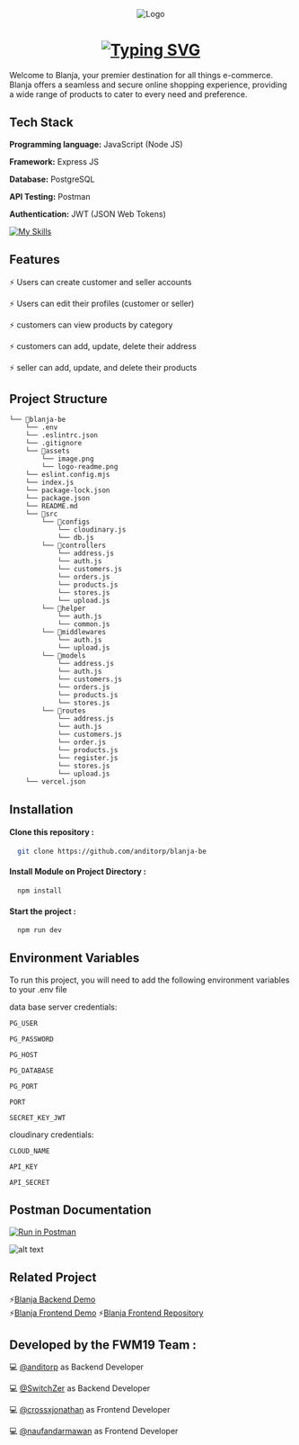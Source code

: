 <p align="center">
  <img src="./assets/logo-readme.png" alt="Logo">
</p>

<h1 align="center">
  <a href="https://git.io/typing-svg">
    <img src="https://readme-typing-svg.demolab.com?font=Fira+Code&weight=500&size=26&pause=1000&color=DB3022&random=false&width=435&lines=Blanja+Back+End+Application" alt="Typing SVG">
  </a>
</h1>

Welcome to Blanja, your premier destination for all things e-commerce. Blanja offers a seamless and secure online shopping experience, providing a wide range of products to cater to every need and preference.

## Tech Stack

**Programming language:** JavaScript (Node JS)

**Framework:** Express JS

**Database:** PostgreSQL

**API Testing:** Postman

**Authentication:** JWT (JSON Web Tokens)

[![My Skills](https://skillicons.dev/icons?i=js,nodejs,express,redis,postgres,postman,vercel)](https://skillicons.dev)

## Features

⚡ Users can create customer and seller accounts

⚡ Users can edit their profiles (customer or seller)

⚡ customers can view products by category

⚡ customers can add, update, delete their address

⚡ seller can add, update, and delete their products

## Project Structure

```
└── 📁blanja-be
    └── .env
    └── .eslintrc.json
    └── .gitignore
    └── 📁assets
        └── image.png
        └── logo-readme.png
    └── eslint.config.mjs
    └── index.js
    └── package-lock.json
    └── package.json
    └── README.md
    └── 📁src
        └── 📁configs
            └── cloudinary.js
            └── db.js
        └── 📁controllers
            └── address.js
            └── auth.js
            └── customers.js
            └── orders.js
            └── products.js
            └── stores.js
            └── upload.js
        └── 📁helper
            └── auth.js
            └── common.js
        └── 📁middlewares
            └── auth.js
            └── upload.js
        └── 📁models
            └── address.js
            └── auth.js
            └── customers.js
            └── orders.js
            └── products.js
            └── stores.js
        └── 📁routes
            └── address.js
            └── auth.js
            └── customers.js
            └── order.js
            └── products.js
            └── register.js
            └── stores.js
            └── upload.js
    └── vercel.json
```

## Installation

#### Clone this repository :

```bash
  git clone https://github.com/anditorp/blanja-be
```

#### Install Module on Project Directory :

```bash
  npm install
```

#### Start the project :

```bash
  npm run dev
```

## Environment Variables

To run this project, you will need to add the following environment variables to your .env file

data base server credentials:

`PG_USER`

`PG_PASSWORD`

`PG_HOST`

`PG_DATABASE`

`PG_PORT`

`PORT`

`SECRET_KEY_JWT`

cloudinary credentials:

`CLOUD_NAME`

`API_KEY`

`API_SECRET`

## Postman Documentation

[![Run in Postman](https://run.pstmn.io/button.svg)](https://documenter.getpostman.com/view/33569453/2sA3JT4eB9)

![alt text](./assets//image.png)

## Related Project

⚡[Blanja Backend Demo](https://blanja-be-ten.vercel.app/)  
⚡[Blanja Frontend Demo](https://blanja-fe-xi.vercel.app/)
⚡[Blanja Frontend Repository](https://github.com/naufandarmawan/blanja-fe)

## Developed by the FWM19 Team :

💻 [@anditorp](https://github.com/anditorp) as Backend Developer

💻 [@SwitchZer](https://github.com/SwitchZer) as Backend Developer

💻 [@crossxjonathan](https://github.com/crossxjonathan) as Frontend Developer

💻 [@naufandarmawan](https://github.com/naufandarmawan) as Frontend Developer
